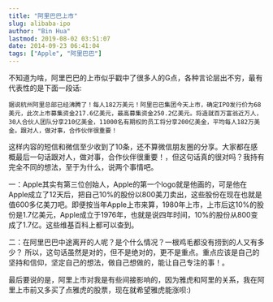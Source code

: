 ```yaml
---
title: "阿里巴巴上市"
slug: alibaba-ipo
author: "Bin Hua"
lastmod: 2019-08-02 03:51:07
date: 2014-09-23 06:41:04
tags: ["Apple", "阿里巴巴"]
---
```


不知道为啥，阿里巴巴的上市似乎戳中了很多人的G点，各种言论层出不穷，最有代表性的是下面一段话:

```
据说杭州阿里总部已经沸腾了！每人182万美元！阿里巴巴集团今天上市，确定IPO发行价为68美元，此次上市募集资金217.6亿美元，最高募集资金250.2亿美元。将造就百万富翁近万人，30人合伙人团队分享210亿美金，11000名有期权的员工将分享200亿美金，平均每人182万美金。跟对人，做对事，合作伙伴很重要！
```

这样内容的短信和微信至少收到了10条，还不算微信朋友圈的分享。大家都在感概最后一句话跟对人，做对事，合作伙伴很重要！，但这句话真的很对吗？我持有完全不同的想法，至于为什么，说两个事情吧。

一：Apple其实有第三位创始人，Apple的第一个logo就是他画的，可是他在Apple成立了12天后，把自己10%的股份以800美刀卖出，这些股份在现在也就是值600多亿美刀吧。即便按当年Apple上市来算，1980年上市，上市后这10%的股份是1.7亿美元，Apple成立于1976年，也就是说四年时间，10%的股份从800变成了1.7亿。这些维基百科上都可以查到。

二：在阿里巴巴中途离开的人呢？是个什么情况？一根鸡毛都没有捞到的人又有多少？
所以，这句话虽然是对的，但不是绝对的，更不是重点。重点应该是自己的坚持和信仰，坚定自己的想法，做自己想做的，能让自己专注的事！。

最后要说的是，阿里上市对我是有些间接影响的，因为雅虎和阿里的关系，我在阿里上市前又多买了点雅虎的股票，现在就希望雅虎能涨呗:)